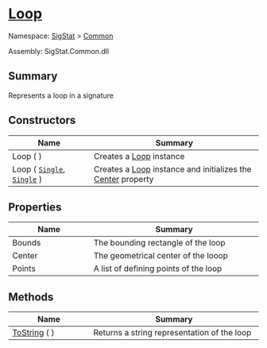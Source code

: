 # [Loop](./Loop.md)

Namespace: [SigStat](./) > [Common](./README.md)

Assembly: SigStat.Common.dll

## Summary
Represents a loop in a signature

## Constructors

| Name<div><a href="#"><img width=225></a></div> | Summary<div><a href="#"><img width=525></a></div> | 
| --- | --- | 
| Loop (  ) | Creates a [Loop](https://github.com/hargitomi97/sigstat/blob/master/docs/md/SigStat/Common/Loop.md) instance | 
| Loop ( [`Single`](https://docs.microsoft.com/en-us/dotnet/api/System.Single), [`Single`](https://docs.microsoft.com/en-us/dotnet/api/System.Single) ) | Creates a [Loop](https://github.com/hargitomi97/sigstat/blob/master/docs/md/SigStat/Common/Loop.md) instance and initializes the [Center](https://github.com/hargitomi97/sigstat/blob/master/docs/md/SigStat/Common/Loop.md) property | 


## Properties

| Name<div><a href="#"><img width=225></a></div> | Summary<div><a href="#"><img width=525></a></div> | 
| --- | --- | 
| Bounds | The bounding rectangle of the loop | 
| Center | The geometrical center of the looop | 
| Points | A list of defining points of the loop | 


## Methods

| Name<div><a href="#"><img width=225></a></div> | Summary<div><a href="#"><img width=525></a></div> | 
| --- | --- | 
| [ToString](./Methods/Loop--ToString.md) (  ) | Returns a string representation of the loop | 


